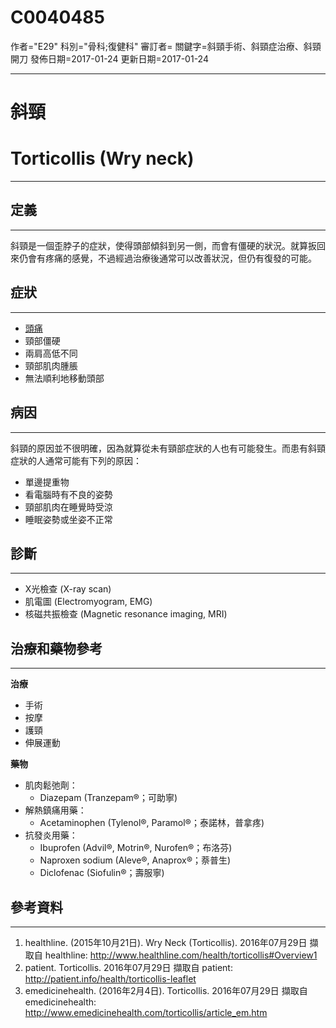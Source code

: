 # C0040485
作者="E29"
科別="骨科;復健科"
審訂者=
關鍵字=斜頸手術、斜頸症治療、斜頸開刀
發佈日期=2017-01-24
更新日期=2017-01-24

----------
# 斜頸
# Torticollis (Wry neck)
----------
## 定義
----------

斜頸是一個歪脖子的症狀，使得頭部傾斜到另一側，而會有僵硬的狀況。就算扳回來仍會有疼痛的感覺，不過經過治療後通常可以改善狀況，但仍有復發的可能。

## 症狀
----------
- [頭痛](C0018681)
- 頸部僵硬
- 兩肩高低不同
- 頸部肌肉腫脹
- 無法順利地移動頭部
## 病因
----------

斜頸的原因並不很明確，因為就算從未有頸部症狀的人也有可能發生。而患有斜頸症狀的人通常可能有下列的原因：

- 單邊提重物
- 看電腦時有不良的姿勢
- 頸部肌肉在睡覺時受涼
- 睡眠姿勢或坐姿不正常
## 診斷
----------
- X光檢查 (X-ray scan)
- 肌電圖 (Electromyogram, EMG)
- 核磁共振檢查 (Magnetic resonance imaging, MRI)
## 治療和藥物參考
----------

**治療**

- 手術
- 按摩
- 護頸
- 伸展運動

**藥物**

- 肌肉鬆弛劑：
  - Diazepam (Tranzepam®；可助寧)
- 解熱鎮痛用藥：
  - Acetaminophen (Tylenol®, Paramol®；泰諾林，普拿疼) 
- 抗發炎用藥：
  - Ibuprofen (Advil®, Motrin®, Nurofen®；布洛芬)
  - Naproxen sodium (Aleve®, Anaprox®；萘普生)
  - Diclofenac (Siofulin®；壽服寧)
## 參考資料
----------
1. healthline. (2015年10月21日). Wry Neck (Torticollis). 2016年07月29日 擷取自 healthline:
  http://www.healthline.com/health/torticollis#Overview1
2. patient. Torticollis. 2016年07月29日 擷取自 patient:
  http://patient.info/health/torticollis-leaflet
3. emedicinehealth. (2016年2月4日). Torticollis. 2016年07月29日 擷取自 emedicinehealth:
  http://www.emedicinehealth.com/torticollis/article_em.htm

